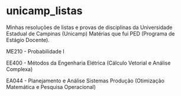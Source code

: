 # unicamp_listas

Minhas resoluções de listas e provas de disciplinas da Universidade Estadual de Campinas (Unicamp)
Matérias que fui PED (Programa de Estágio Docente).

ME210 - Probabilidade I

EE400 - Métodos da Engenharia Elétrica (Cálculo Vetorial e Análise Complexa)

EA044 - Planejamento e Análise Sistemas Produção (Otimização Matemática e Pesquisa Operacional)
